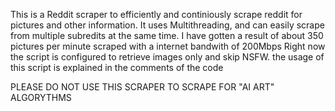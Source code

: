 This is a Reddit scraper to efficiently and continiously scrape reddit for pictures and other information. It uses Multithreading, and can easily scrape from multiple subredits at the same time. I have gotten a result of about 350 pictures per minute scraped with a internet bandwith of 200Mbps
Right now the script is configured to retrieve images only and skip NSFW.
the usage of this script is explained in the comments of the code

 PLEASE DO NOT USE THIS SCRAPER TO SCRAPE FOR "AI ART" ALGORYTHMS
